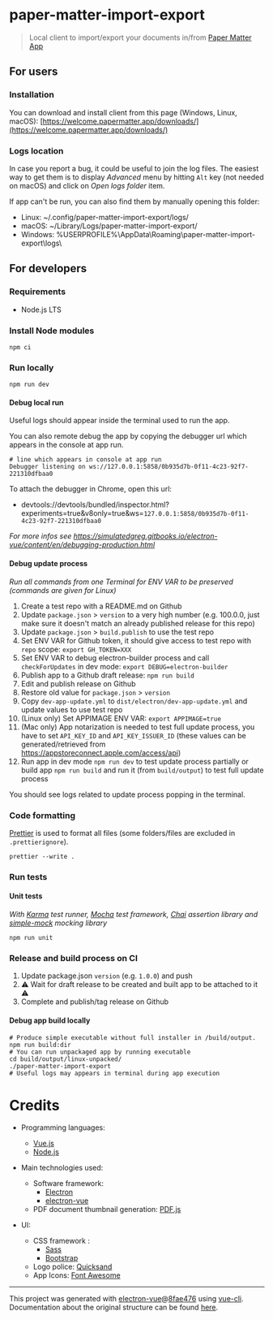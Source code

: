 # paper-matter-import-export

> Local client to import/export your documents in/from [Paper Matter App](https://gitlab.com/exotic-matter/ftl-app)

## For users

### Installation

You can download and install client from this page (Windows, Linux, macOS): [https://welcome.papermatter.app/downloads/](https://welcome.papermatter.app/downloads/)

### Logs location

In case you report a bug, it could be useful to join the log files. The easiest way to get them is to display _Advanced_ menu by hitting `Alt` key (not needed on macOS) and click on _Open logs folder_ item.

If app can't be run, you can also find them by manually opening this folder:

- Linux: ~/.config/paper-matter-import-export/logs/
- macOS: ~/Library/Logs/paper-matter-import-export/
- Windows: %USERPROFILE%\AppData\Roaming\paper-matter-import-export\logs\

## For developers

### Requirements

- Node.js LTS

### Install Node modules

    npm ci

### Run locally

    npm run dev

#### Debug local run

Useful logs should appear inside the terminal used to run the app.

You can also remote debug the app by copying the debugger url which appears in the console at app run.

    # line which appears in console at app run
    Debugger listening on ws://127.0.0.1:5858/0b935d7b-0f11-4c23-92f7-221310dfbaa0

To attach the debugger in Chrome, open this url:

- devtools://devtools/bundled/inspector.html?experiments=true&v8only=true&ws=`127.0.0.1:5858/0b935d7b-0f11-4c23-92f7-221310dfbaa0`

_For more infos see https://simulatedgreg.gitbooks.io/electron-vue/content/en/debugging-production.html_

#### Debug update process

_Run all commands from one Terminal for ENV VAR to be preserved (commands are given for Linux)_

1. Create a test repo with a README.md on Github
1. Update `package.json` > `version` to a very high number (e.g. 100.0.0, just make sure it doesn't match an already published release for this repo)
1. Update `package.json` > `build.publish` to use the test repo
1. Set ENV VAR for Github token, it should give access to test repo with `repo` scope: `export GH_TOKEN=XXX`
1. Set ENV VAR to debug electron-builder process and call `checkForUpdates` in dev mode: `export DEBUG=electron-builder`
1. Publish app to a Github draft release: `npm run build`
1. Edit and publish release on Github
1. Restore old value for `package.json` > `version`
1. Copy `dev-app-update.yml` to `dist/electron/dev-app-update.yml` and update values to use test repo
1. (Linux only) Set APPIMAGE ENV VAR: `export APPIMAGE=true`
1. (Mac only) App notarization is needed to test full update process, you have to set `API_KEY_ID` and `API_KEY_ISSUER_ID` (these values can be generated/retrieved from https://appstoreconnect.apple.com/access/api)
1. Run app in dev mode `npm run dev` to test update process partially or build app `npm run build` and run it (from `build/output`) to test full update process

You should see logs related to update process popping in the terminal.

### Code formatting

[Prettier](https://prettier.io/) is used to format all files (some folders/files are excluded in `.prettierignore`).

    prettier --write .

### Run tests

#### Unit tests

_With [Karma](https://karma-runner.github.io/latest/index.html) test runner, [Mocha](https://mochajs.org/) test framework, [Chai](https://www.chaijs.com/) assertion library and [simple-mock](https://github.com/jupiter/simple-mock) mocking library_

    npm run unit

### Release and build process on CI

1.  Update package.json `version` (e.g. `1.0.0`) and push
1.  :warning: Wait for draft release to be created and built app to be attached to it :warning:
1.  Complete and publish/tag release on Github

#### Debug app build locally

    # Produce simple executable without full installer in /build/output.
    npm run build:dir
    # You can run unpackaged app by running executable
    cd build/output/linux-unpacked/
    ./paper-matter-import-export
    # Useful logs may appears in terminal during app execution

# Credits

- Programming languages:

  - [Vue.js](https://vuejs.org/)
  - [Node.js](https://nodejs.org)

- Main technologies used:

  - Software framework:
    - [Electron](https://www.electronjs.org/)
    - [electron-vue](https://github.com/SimulatedGREG/electron-vue)
  - PDF document thumbnail generation: [PDF.js](https://mozilla.github.io/pdf.js/)

- UI:
  - CSS framework :
    - [Sass](https://sass-lang.com/)
    - [Bootstrap](https://getbootstrap.com/)
  - Logo police: [Quicksand](https://github.com/andrew-paglinawan/QuicksandFamily)
  - App Icons: [Font Awesome](https://fontawesome.com/)

---

This project was generated with [electron-vue](https://github.com/SimulatedGREG/electron-vue)@[8fae476](https://github.com/SimulatedGREG/electron-vue/tree/8fae4763e9d225d3691b627e83b9e09b56f6c935) using [vue-cli](https://github.com/vuejs/vue-cli). Documentation about the original structure can be found [here](https://simulatedgreg.gitbooks.io/electron-vue/content/index.html).
